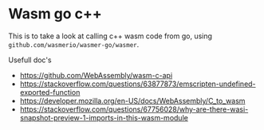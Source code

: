 Wasm go c++
===========

This is to take a look at calling c++ wasm code from go, using `github.com/wasmerio/wasmer-go/wasmer`.


Usefull doc's

- https://github.com/WebAssembly/wasm-c-api
-   https://stackoverflow.com/questions/63877873/emscripten-undefined-exported-function
-   https://developer.mozilla.org/en-US/docs/WebAssembly/C_to_wasm
-   https://stackoverflow.com/questions/67756028/why-are-there-wasi-snapshot-preview-1-imports-in-this-wasm-module